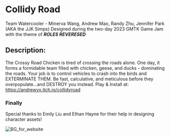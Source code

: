 # Collidy Road
Team Watercooler - Minerva Wang, Andrew Mao, Randy Zhu, Jennifer Park (AKA the JJK Simps)
Designed during the two-day 2023 GMTK Game Jam with the theme of **_ROLES REVERESED_**

## Description:
The Crossy Road Chicken is tired of crossing the roads alone. One day, it forms a formidable team filled with chicken, geese, and ducks - dominating the roads. Your job is to control vehicles to crash into the birds and EXTERMINATE THEM. Be fast, calculative, and meticulous before they overpopulate...and DESTROY you instead.
Play & Install at: https://andrewyx.itch.io/collidyroad

### Finally
Special thanks to Emily Liu and Ethan Hayne for their help in designing character assets!

![BG_for_website](https://github.com/Andrewyx/CollidyRoad-GMTK23/assets/72371419/b7b12abf-fa46-4962-a9b6-8c4801df271a)
